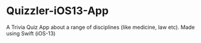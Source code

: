 # Quizzler-iOS13-App
A Trivia Quiz App about a range of disciplines (like medicine, law etc). Made using Swift (iOS-13)
